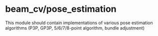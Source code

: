 # beam_cv/pose_estimation

This module should contain implementations of various pose estimation algorithms (P3P, GP3P, 5/6/7/8-point algorithm, bundle adjustment)